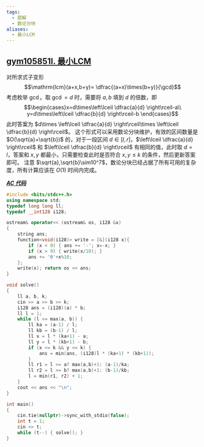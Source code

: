 ```yaml
---
tags:
  - 题解
  - 数论分块
aliases:
  - 最小LCM
---
```

## [gym105851I. 最小LCM](https://codeforces.com/gym/105851/problem/I)

对所求式子变形
$$\mathrm{lcm}(a+x,b+y)= \dfrac{(a+x)\times(b+y)}{\gcd}$$
考虑枚举 $\gcd$。取 $\gcd=d$ 时，需要将 $a,b$ 填到 $d$ 的倍数，即
$$\begin{cases}x=d\times\left\lceil \dfrac{a}{d} \right\rceil-a\\ y=d\times\left\lceil \dfrac{b}{d} \right\rceil-b \end{cases}$$
此时答案为 $d\times \left\lceil \dfrac{a}{d} \right\rceil\times \left\lceil \dfrac{b}{d} \right\rceil$。
这个形式可以采用数论分块维护，有效的区间数量是 $O(\sqrt{a}+\sqrt{b})$ 的，对于一段区间 $d\in[l,r]$，$\left\lceil \dfrac{a}{d} \right\rceil$ 和 $\left\lceil \dfrac{b}{d} \right\rceil$ 有相同的值，此时取 $d=l$，答案和 $x,y$ 都最小，只需要检查此时是否符合 $x,y\le k$ 的条件，然后更新答案即可。
注意 $\sqrt{a},\sqrt{b}\sim10^7$，数论分块已经占据了所有可用的复杂度，所有计算应该在 $O(1)$ 时间内完成。

[***AC 代码***](https://codeforces.com/gym/105851/submission/327213302)

```cpp
#include <bits/stdc++.h>
using namespace std;
typedef long long ll;
typedef __int128 i128;

ostream& operator<< (ostream& os, i128 &x)
{
	string ans;
	function<void(i128)> write = [&](i128 x){
		if (x < 0) { ans += '-'; x=-x; }
		if (x > 9) { write(x/10); }
		ans += '0'+x%10;
	};
	write(x); return os << ans;
}

void solve()
{
    ll a, b, k;
    cin >> a >> b >> k;
    i128 ans = (i128)(a) * b;
    ll l = 1;
    while (l <= max(a, b)) {
        ll ka = (a-1) / l;
        ll kb = (b-1) / l;
        ll x = l * (ka+1) - a;
        ll y = l * (kb+1) - b;
        if (x <= k && y <= k) {
            ans = min(ans, (i128)l * (ka+1) * (kb+1));
        }
        ll r1 = l >= a? max(a,b)+1: (a-1)/ka;
        ll r2 = l >= b? max(a,b)+1: (b-1)/kb;
        l = min(r1, r2) + 1;
    }
    cout << ans << "\n";
}

int main()
{
    cin.tie(nullptr)->sync_with_stdio(false);
    int t = 1;
    cin >> t;
    while (t--) { solve(); }
}
```

